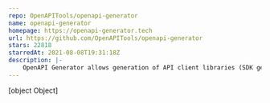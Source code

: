 ```yaml
---
repo: OpenAPITools/openapi-generator
name: openapi-generator
homepage: https://openapi-generator.tech
url: https://github.com/OpenAPITools/openapi-generator
stars: 22818
starredAt: 2021-08-08T19:31:18Z
description: |-
    OpenAPI Generator allows generation of API client libraries (SDK generation), server stubs, documentation and configuration automatically given an OpenAPI Spec (v2, v3)
---
```


[object Object]
